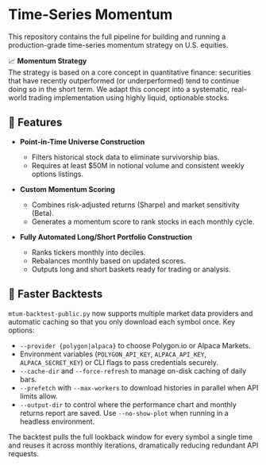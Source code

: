 # Time-Series Momentum

This repository contains the full pipeline for building and running a production-grade time-series momentum strategy on U.S. equities.

📈 **Momentum Strategy**  
The strategy is based on a core concept in quantitative finance: securities that have recently outperformed (or underperformed) tend to continue doing so in the short term. We adapt this concept into a systematic, real-world trading implementation using highly liquid, optionable stocks.

## 🔧 Features

- **Point-in-Time Universe Construction**  
  - Filters historical stock data to eliminate survivorship bias.  
  - Requires at least $50M in notional volume and consistent weekly options listings.  

- **Custom Momentum Scoring**  
  - Combines risk-adjusted returns (Sharpe) and market sensitivity (Beta).  
  - Generates a momentum score to rank stocks in each monthly cycle.

- **Fully Automated Long/Short Portfolio Construction**
  - Ranks tickers monthly into deciles.
  - Rebalances monthly based on updated scores.
  - Outputs long and short baskets ready for trading or analysis.

## 🚀 Faster Backtests

`mtum-backtest-public.py` now supports multiple market data providers and
automatic caching so that you only download each symbol once. Key options:

- `--provider {polygon|alpaca}` to choose Polygon.io or Alpaca Markets.
- Environment variables (`POLYGON_API_KEY`, `ALPACA_API_KEY`,
  `ALPACA_SECRET_KEY`) or CLI flags to pass credentials securely.
- `--cache-dir` and `--force-refresh` to manage on-disk caching of daily bars.
- `--prefetch` with `--max-workers` to download histories in parallel when
  API limits allow.
- `--output-dir` to control where the performance chart and monthly returns
  report are saved. Use `--no-show-plot` when running in a headless
  environment.

The backtest pulls the full lookback window for every symbol a single time and
reuses it across monthly iterations, dramatically reducing redundant API
requests.
